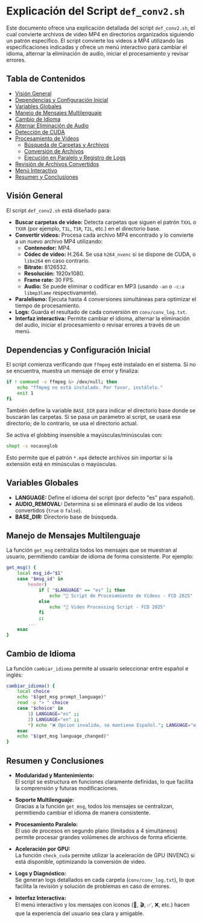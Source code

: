 # Explicación del Script `def_conv2.sh`

Este documento ofrece una explicación detallada del script `def_conv2.sh`, el cual convierte archivos de video MP4 en directorios organizados siguiendo un patrón específico. El script convierte los videos a MP4 utilizando las especificaciones indicadas y ofrece un menú interactivo para cambiar el idioma, alternar la eliminación de audio, iniciar el procesamiento y revisar errores.

## Tabla de Contenidos

- [Visión General](#visión-general)
- [Dependencias y Configuración Inicial](#dependencias-y-configuración-inicial)
- [Variables Globales](#variables-globales)
- [Manejo de Mensajes Multilenguaje](#manejo-de-mensajes-multilenguaje)
- [Cambio de Idioma](#cambio-de-idioma)
- [Alternar Eliminación de Audio](#alternar-eliminación-de-audio)
- [Detección de CUDA](#detección-de-cuda)
- [Procesamiento de Videos](#procesamiento-de-videos)
  - [Búsqueda de Carpetas y Archivos](#búsqueda-de-carpetas-y-archivos)
  - [Conversión de Archivos](#conversión-de-archivos)
  - [Ejecución en Paralelo y Registro de Logs](#ejecución-en-paralelo-y-registro-de-logs)
- [Revisión de Archivos Convertidos](#revisión-de-archivos-convertidos)
- [Menú Interactivo](#menú-interactivo)
- [Resumen y Conclusiones](#resumen-y-conclusiones)

## Visión General

El script `def_conv2.sh` está diseñado para:

- **Buscar carpetas de video:** Detecta carpetas que siguen el patrón `TXXL` o `TXXR` (por ejemplo, `T1L`, `T1R`, `T2L`, etc.) en el directorio base.
- **Convertir videos:** Procesa cada archivo MP4 encontrado y lo convierte a un nuevo archivo MP4 utilizando:
  - **Contenedor:** MP4.
  - **Códec de video:** H.264. Se usa `h264_nvenc` si se dispone de CUDA, o `libx264` en caso contrario.
  - **Bitrate:** 8126532.
  - **Resolución:** 1920x1080.
  - **Frame rate:** 30 FPS.
  - **Audio:** Se puede eliminar o codificar en MP3 (usando `-an` o `-c:a libmp3lame` respectivamente).
- **Paralelismo:** Ejecuta hasta 4 conversiones simultáneas para optimizar el tiempo de procesamiento.
- **Logs:** Guarda el resultado de cada conversión en `conv/conv_log.txt`.
- **Interfaz interactiva:** Permite cambiar el idioma, alternar la eliminación del audio, iniciar el procesamiento o revisar errores a través de un menú.

## Dependencias y Configuración Inicial

El script comienza verificando que `ffmpeg` esté instalado en el sistema. Si no se encuentra, muestra un mensaje de error y finaliza:

```bash
if ! command -v ffmpeg &> /dev/null; then
    echo "ffmpeg no está instalado. Por favor, instálelo."
    exit 1
fi
```

También define la variable `BASE_DIR` para indicar el directorio base donde se buscarán las carpetas. Si se pasa un parámetro al script, se usará ese directorio; de lo contrario, se usa el directorio actual.

Se activa el globbing insensible a mayúsculas/minúsculas con:

```bash
shopt -s nocaseglob
```

Esto permite que el patrón `*.mp4` detecte archivos sin importar si la extensión está en minúsculas o mayúsculas.

## Variables Globales

- **LANGUAGE:** Define el idioma del script (por defecto "es" para español).
- **AUDIO_REMOVAL:** Determina si se eliminará el audio de los videos convertidos (`true` o `false`).
- **BASE_DIR:** Directorio base de búsqueda.

## Manejo de Mensajes Multilenguaje

La función `get_msg` centraliza todos los mensajes que se muestran al usuario, permitiendo cambiar de idioma de forma consistente. Por ejemplo:

```bash
get_msg() {
    local msg_id="$1"
    case "$msg_id" in
        header)
            if [ "$LANGUAGE" == "es" ]; then
                echo "🎥 Script de Procesamiento de Videos - FCD 2025"
            else
                echo "🎥 Video Processing Script - FCD 2025"
            fi
            ;;
        ...
    esac
}
```

## Cambio de Idioma

La función `cambiar_idioma` permite al usuario seleccionar entre español e inglés:

```bash
cambiar_idioma() {
    local choice
    echo "$(get_msg prompt_language)"
    read -p "> " choice
    case "$choice" in
        1) LANGUAGE="es" ;;
        2) LANGUAGE="en" ;;
        *) echo "❌ Opcion invalida, se mantiene Español."; LANGUAGE="es" ;;
    esac
    echo "$(get_msg language_changed)"
}
```

## Resumen y Conclusiones

- **Modularidad y Mantenimiento:**  
  El script se estructura en funciones claramente definidas, lo que facilita la comprensión y futuras modificaciones.

- **Soporte Multilenguaje:**  
  Gracias a la función `get_msg`, todos los mensajes se centralizan, permitiendo cambiar el idioma de manera consistente.

- **Procesamiento Paralelo:**  
  El uso de procesos en segundo plano (limitados a 4 simultáneos) permite procesar grandes volúmenes de archivos de forma eficiente.

- **Aceleración por GPU:**  
  La función `check_cuda` permite utilizar la aceleración de GPU (NVENC) si está disponible, optimizando la conversión de video.

- **Logs y Diagnóstico:**  
  Se generan logs detallados en cada carpeta (`conv/conv_log.txt`), lo que facilita la revisión y solución de problemas en caso de errores.

- **Interfaz Interactiva:**  
  El menú interactivo y los mensajes con iconos (🔎, 🎬, ✅, ❌, etc.) hacen que la experiencia del usuario sea clara y amigable.


